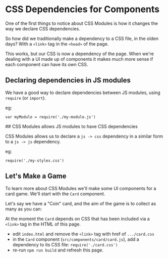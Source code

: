 # CSS Dependencies for Components

One of the first things to notice about CSS Modules is how it changes the way we declare CSS dependencies.

So how did we traditionally make a dependency to a CSS file, in the olden days? With a `<link>` tag in the `<head>` of the page.

This works, but our CSS is now a dependency of the page. When we're dealing with a UI made up of components it makes much more sense if each component can have its own CSS.

## Declaring dependencies in JS modules

We have a good way to declare dependencies between JS modules, using `require` (or `import`).

eg:

```
var myModule = require('./my-module.js')
```

<div class="core-concept">
## CSS Modules allows JS modules to have CSS dependencies

CSS Modules allows us to declare a `js -> css` dependency in a similar form to a `js -> js` dependency.

eg:

```
require('./my-styles.css')
```
</div>

## Let's Make a Game

To learn more about CSS Modules we'll make some UI components for a card game. We'll start with the `Card` component.

Let's say we have a "Coin" card, and the aim of the game is to collect as many as you can:

<div id="root"></div>

At the moment the `Card` depends on CSS that has been included via a `<link>` tag in the HTML of this page.

<div class="task">

- edit `index.html` and remove the `<link>` tag with href of `.../card.css`
- in the `Card` component (`src/components/card/card.js`), add a dependency to its CSS file: `require('./card.css')`
- re-run `npm run build` and refresh this page.

</div>
